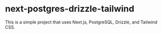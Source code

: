 # next-postgres-drizzle-tailwind

This is a simple project that uses Next.js, PostgreSQL, Drizzle, and Tailwind CSS.